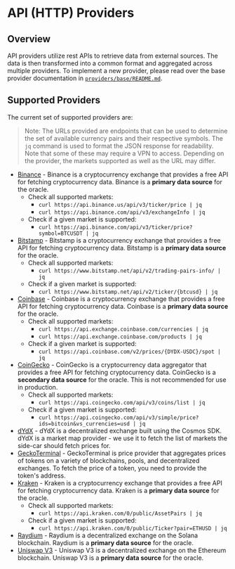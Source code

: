 # API (HTTP) Providers

## Overview

API providers utilize rest APIs to retrieve data from external sources. The data is then transformed into a common format and aggregated across multiple providers. To implement a new provider, please read over the base provider documentation in [`providers/base/README.md`](../README.md).

## Supported Providers

The current set of supported providers are:

> Note: The URLs provided are endpoints that can be used to determine the set of available currency pairs and their respective symbols. The `jq` command is used to format the JSON response for readability. Note that some of these may require a VPN to access. Depending on the provider, the markets supported as well as the URL may differ.

* [Binance](./binance/README.md) - Binance is a cryptocurrency exchange that provides a free API for fetching cryptocurrency data. Binance is a **primary data source** for the oracle.
    * Check all supported markets: 
        * `curl https://api.binance.us/api/v3/ticker/price | jq`
        * `curl https://api.binance.com/api/v3/exchangeInfo | jq`
    * Check if a given market is supported:
        * `curl https://api.binance.com/api/v3/ticker/price?symbol=BTCUSDT | jq`
* [Bitstamp](./bitstamp/README.md) - Bitstamp is a cryptocurrency exchange that provides a free API for fetching cryptocurrency data. Bitstamp is a **primary data source** for the oracle.
    * Check all supported markets: 
        * `curl https://www.bitstamp.net/api/v2/trading-pairs-info/ | jq`
    * Check if a given market is supported: 
        * `curl https://www.bitstamp.net/api/v2/ticker/{btcusd} | jq`
* [Coinbase](./coinbase/README.md) - Coinbase is a cryptocurrency exchange that provides a free API for fetching cryptocurrency data. Coinbase is a **primary data source** for the oracle.
    * Check all supported markets: 
        * `curl https://api.exchange.coinbase.com/currencies | jq`
        * `curl https://api.exchange.coinbase.com/products | jq`
    * Check if a given market is supported: 
        * `curl https://api.coinbase.com/v2/prices/{DYDX-USDC}/spot | jq`
* [CoinGecko](./coingecko/README.md) - CoinGecko is a cryptocurrency data aggregator that provides a free API for fetching cryptocurrency data. CoinGecko is a **secondary data source** for the oracle. This is not recommended for use in production.
    * Check all supported markets: 
        * `curl https://api.coingecko.com/api/v3/coins/list | jq`
    * Check if a given market is supported: 
        * `curl https://api.coingecko.com/api/v3/simple/price?ids=bitcoin&vs_currencies=usd | jq`
* [dYdX](./dydx/README.md) - dYdX is a decentralized exchange built using the Cosmos SDK. dYdX is a market map provider - we use it to fetch the list of markets the side-car should fetch prices for.
* [GeckoTerminal](./geckoterminal/README.md) - GeckoTerminal is price provider that aggregates prices of tokens on a variety of blockchains, pools,  and decentralized exchanges. To fetch the price of a token, you need to provide the token's address. 
* [Kraken](./kraken/README.md) - Kraken is a cryptocurrency exchange that provides a free API for fetching cryptocurrency data. Kraken is a **primary data source** for the oracle.
    * Check all supported markets: 
        * `curl https://api.kraken.com/0/public/AssetPairs | jq`
    * Check if a given market is supported: 
        * `curl https://api.kraken.com/0/public/Ticker?pair=ETHUSD | jq`
* [Raydium](./defi/raydium/price_fetcher.go) - Raydium is a decentralized exchange on the Solana blockchain. Raydium is a **primary data source** for the oracle.
* [Uniswap V3](./defi/uniswapv3/README.md) - Uniswap V3 is a decentralized exchange on the Ethereum blockchain. Uniswap V3 is a **primary data source** for the oracle.
